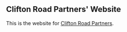 ## Clifton Road Partners' Website

This is the website for [Clifton Road Partners](https://cliftonroad.partners).
